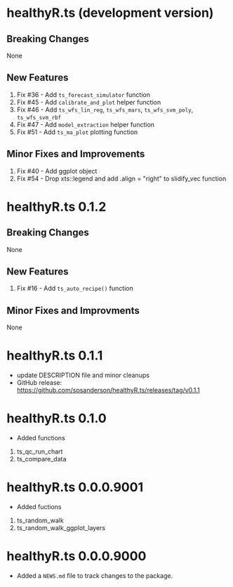 # healthyR.ts (development version)

## Breaking Changes
None

## New Features
1. Fix #36 - Add `ts_forecast_simulator` function
2. Fix #45 - Add `calibrate_and_plot` helper function
3. Fix #46 - Add `ts_wfs_lin_reg`, `ts_wfs_mars`, `ts_wfs_svm_poly`, `ts_wfs_svm_rbf`
4. Fix #47 - Add `model_extraction` helper function
5. Fix #51 - Add `ts_ma_plot` plotting function

## Minor Fixes and Improvements
1. Fix #40 - Add ggplot object
2. Fix #54 - Drop xts::legend and add .align = "right" to slidify_vec function

# healthyR.ts 0.1.2

## Breaking Changes
None

## New Features
1. Fix #16 - Add `ts_auto_recipe()` function

## Minor Fixes and Improvments
None

# healthyR.ts 0.1.1
* update DESCRIPTION file and minor cleanups
* GitHub release: https://github.com/spsanderson/healthyR.ts/releases/tag/v0.1.1

# healthyR.ts 0.1.0
* Added functions
1. ts_qc_run_chart
2. ts_compare_data

# healthyR.ts 0.0.0.9001
* Added fuctions
1. ts_random_walk
2. ts_random_walk_ggplot_layers

# healthyR.ts 0.0.0.9000

* Added a `NEWS.md` file to track changes to the package.
